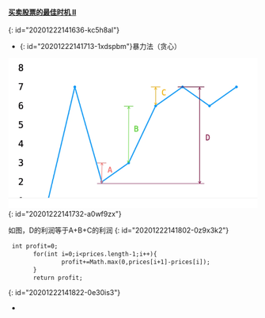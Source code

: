 #### [买卖股票的最佳时机 II](https://leetcode-cn.com/problems/best-time-to-buy-and-sell-stock-ii/)
{: id="20201222141636-kc5h8al"}

* {: id="20201222141713-1xdspbm"}暴力法（贪心）

![买卖股票2.jpg](assets/20201222141747-1t9exs1-买卖股票2.jpg)
{: id="20201222141732-a0wf9zx"}

如图，D的利润等于A+B+C的利润
{: id="20201222141802-0z9x3k2"}

```
 int profit=0;
       for(int i=0;i<prices.length-1;i++){
               profit+=Math.max(0,prices[i+1]-prices[i]);
       }
       return profit;
```
{: id="20201222141822-0e30is3"}

*
